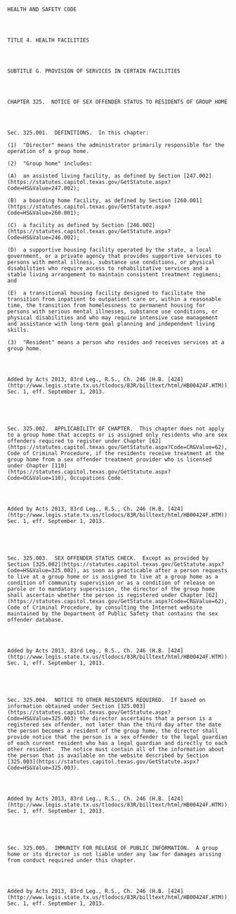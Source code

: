 ﻿
    
    
    	
    					
    
    
    HEALTH AND SAFETY CODE
    
      
    
    
    TITLE 4. HEALTH FACILITIES
    
      
    
    
    SUBTITLE G. PROVISION OF SERVICES IN CERTAIN FACILITIES
    
      
    
    
    CHAPTER 325.  NOTICE OF SEX OFFENDER STATUS TO RESIDENTS OF GROUP HOME
    
      
    
    
    Sec. 325.001.  DEFINITIONS.  In this chapter:
    
    (1)  "Director" means the administrator primarily responsible for the operation of a group home.
    
    (2)  "Group home" includes:
    
    (A)  an assisted living facility, as defined by Section [247.002](https://statutes.capitol.texas.gov/GetStatute.aspx?Code=HS&Value=247.002);
    
    (B)  a boarding home facility, as defined by Section [260.001](https://statutes.capitol.texas.gov/GetStatute.aspx?Code=HS&Value=260.001);
    
    (C)  a facility as defined by Section [246.002](https://statutes.capitol.texas.gov/GetStatute.aspx?Code=HS&Value=246.002);
    
    (D)  a supportive housing facility operated by the state, a local government, or a private agency that provides supportive services to persons with mental illness, substance use conditions, or physical disabilities who require access to rehabilitative services and a stable living arrangement to maintain consistent treatment regimens; and
    
    (E)  a transitional housing facility designed to facilitate the transition from inpatient to outpatient care or, within a reasonable time, the transition from homelessness to permanent housing for persons with serious mental illnesses, substance use conditions, or physical disabilities and who may require intensive case management and assistance with long-term goal planning and independent living skills.
    
    (3)  "Resident" means a person who resides and receives services at a group home.
    
    
    
    
    Added by Acts 2013, 83rd Leg., R.S., Ch. 246 (H.B. [424](http://www.legis.state.tx.us/tlodocs/83R/billtext/html/HB00424F.HTM)), Sec. 1, eff. September 1, 2013.
    
    
    
    
    
    Sec. 325.002.  APPLICABILITY OF CHAPTER.  This chapter does not apply to a group home that accepts or is assigned only residents who are sex offenders required to register under Chapter [62](https://statutes.capitol.texas.gov/GetStatute.aspx?Code=CR&Value=62), Code of Criminal Procedure, if the residents receive treatment at the group home from a sex offender treatment provider who is licensed under Chapter [110](https://statutes.capitol.texas.gov/GetStatute.aspx?Code=OC&Value=110), Occupations Code.
    
    
    
    
    Added by Acts 2013, 83rd Leg., R.S., Ch. 246 (H.B. [424](http://www.legis.state.tx.us/tlodocs/83R/billtext/html/HB00424F.HTM)), Sec. 1, eff. September 1, 2013.
    
    
    
    
    
    Sec. 325.003.  SEX OFFENDER STATUS CHECK.  Except as provided by Section [325.002](https://statutes.capitol.texas.gov/GetStatute.aspx?Code=HS&Value=325.002), as soon as practicable after a person requests to live at a group home or is assigned to live at a group home as a condition of community supervision or as a condition of release on parole or to mandatory supervision, the director of the group home shall ascertain whether the person is registered under Chapter [62](https://statutes.capitol.texas.gov/GetStatute.aspx?Code=CR&Value=62), Code of Criminal Procedure, by consulting the Internet website maintained by the Department of Public Safety that contains the sex offender database.
    
    
    
    
    Added by Acts 2013, 83rd Leg., R.S., Ch. 246 (H.B. [424](http://www.legis.state.tx.us/tlodocs/83R/billtext/html/HB00424F.HTM)), Sec. 1, eff. September 1, 2013.
    
    
    
    
    
    Sec. 325.004.  NOTICE TO OTHER RESIDENTS REQUIRED.  If based on information obtained under Section [325.003](https://statutes.capitol.texas.gov/GetStatute.aspx?Code=HS&Value=325.003) the director ascertains that a person is a registered sex offender, not later than the third day after the date the person becomes a resident of the group home, the director shall provide notice that the person is a sex offender to the legal guardian of each current resident who has a legal guardian and directly to each other resident.  The notice must contain all of the information about the person that is available on the website described by Section [325.003](https://statutes.capitol.texas.gov/GetStatute.aspx?Code=HS&Value=325.003).
    
    
    
    
    Added by Acts 2013, 83rd Leg., R.S., Ch. 246 (H.B. [424](http://www.legis.state.tx.us/tlodocs/83R/billtext/html/HB00424F.HTM)), Sec. 1, eff. September 1, 2013.
    
    
    
    
    
    Sec. 325.005.  IMMUNITY FOR RELEASE OF PUBLIC INFORMATION.  A group home or its director is not liable under any law for damages arising from conduct required under this chapter.
    
    
    
    
    Added by Acts 2013, 83rd Leg., R.S., Ch. 246 (H.B. [424](http://www.legis.state.tx.us/tlodocs/83R/billtext/html/HB00424F.HTM)), Sec. 1, eff. September 1, 2013.
    
    
    
    
    				
